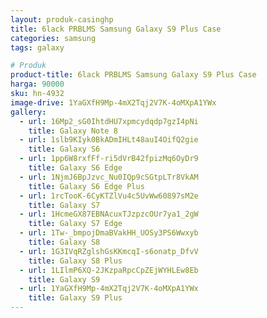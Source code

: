 ```yaml
---
layout: produk-casinghp
title: 6lack PRBLMS Samsung Galaxy S9 Plus Case
categories: samsung
tags: galaxy

# Produk
product-title: 6lack PRBLMS Samsung Galaxy S9 Plus Case
harga: 90000
sku: hn-4932
image-drive: 1YaGXfH9Mp-4mX2Tqj2V7K-4oMXpA1YWx
gallery:
  - url: 16Mp2_sG0IhtdHU7xpmcydqdp7gzI4pNi
    title: Galaxy Note 8
  - url: 1slb9KIyk0BkADmIHLt48auI4OifQ2gie
    title: Galaxy S6
  - url: 1pp6W8rxfFf-ri5dVrB42fpizMq6OyDr9
    title: Galaxy S6 Edge
  - url: 1NjmJ6BpJzvc_Nu0IQp9cSGtpLTr8VkAM
    title: Galaxy S6 Edge Plus
  - url: 1rcTooK-6CyKTZlVu4c5UvWw60897sM2e
    title: Galaxy S7
  - url: 1HcmeGX87EBNAcuxTJzpzcOUr7ya1_2gW
    title: Galaxy S7 Edge
  - url: 1Tw-_bmpojDmaBVakHH_UOSy3PS6Wwxyb
    title: Galaxy S8
  - url: 1G3IVqRZglshGsKKmcqI-s6onatp_DfvV
    title: Galaxy S8 Plus
  - url: 1LIlmP6XQ-2JKzpaRpcCpZEjWYHLEw8Eb
    title: Galaxy S9
  - url: 1YaGXfH9Mp-4mX2Tqj2V7K-4oMXpA1YWx
    title: Galaxy S9 Plus
---
```

